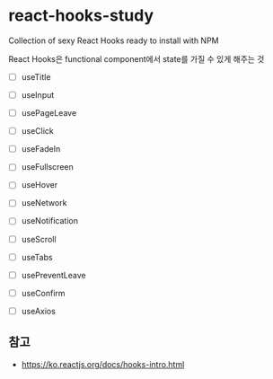 # react-hooks-study

Collection of sexy React Hooks ready to install with NPM

React Hooks은 functional component에서 state를 가질 수 있게 해주는 것

- [ ] useTitle
- [ ] useInput
- [ ] usePageLeave
- [ ] useClick
- [ ] useFadeIn
- [ ] useFullscreen
- [ ] useHover
- [ ] useNetwork
- [ ] useNotification
- [ ] useScroll
- [ ] useTabs
- [ ] usePreventLeave
- [ ] useConfirm
- [ ] useAxios


## 참고
- https://ko.reactjs.org/docs/hooks-intro.html